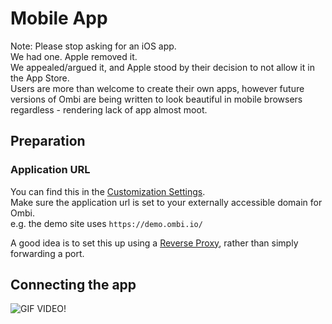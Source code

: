 # Mobile App

Note: Please stop asking for an iOS app.  
We had one. Apple removed it.  
We appealed/argued it, and Apple stood by their decision to not allow it in the App Store.  
Users are more than welcome to create their own apps, however future versions of Ombi are being written to look beautiful in mobile browsers regardless - rendering lack of app almost moot.  

## Preparation

### Application URL

You can find this in the [Customization Settings](../../settings/customization/#application-url).  
Make sure the application url is set to your externally accessible domain for Ombi.  
e.g. the demo site uses `https://demo.ombi.io/`  

A good idea is to set this up using a [Reverse Proxy](../reverse-proxy), rather than simply forwarding a port.

## Connecting the app

![GIF VIDEO!](../../assets/images/embeds/app_setup.gif)
